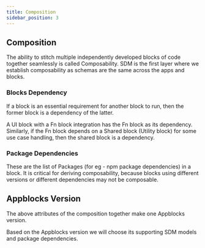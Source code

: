 ```yaml
---
title: Composition
sidebar_position: 3
---
```


## Composition

The ability to stitch multiple independently developed blocks of code together seamlessly is called Composability. SDM is the first layer where we establish composability as schemas are the same across the apps and blocks.

### Blocks Dependency

If a block is an essential requirement for another block to run, then the former block is a dependency of the latter.

A UI block with a Fn block integration has the Fn block as its dependency. Similarly, if the Fn block depends on a Shared block (Utility block) for some use case handling, then the shared block is a dependency.

### Package Dependencies

These are the list of Packages (for eg - npm package dependencies) in a block. It is critical for deriving composability, because blocks using different versions or different dependencies may not be composable.

## Appblocks Version

The above attributes of the composition together make one Appblocks version.

Based on the Appblocks version we will choose its supporting SDM models and package dependencies.
